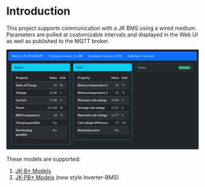 # Introduction

This project supports communication with a JK BMS using a wired medium.
Parameters are polled at customizable intervals and displayed in the Web UI as
well as published to the MQTT broker.

![JK BMS live view](../../assets/images/hardware/jkbms/live_view.png)

These models are supported:

1. [JK-B* Models](models_b.md)
2. [JK-PB* Models](models_pb.md) (new style Inverter-BMS)
